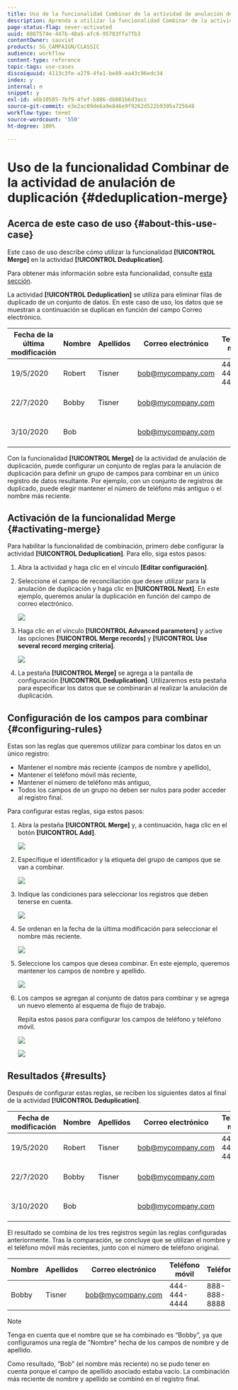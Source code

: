 ```yaml
---
title: Uso de la funcionalidad Combinar de la actividad de anulación de duplicación
description: Aprenda a utilizar la funcionalidad Combinar de la actividad de anulación de duplicación
page-status-flag: never-activated
uuid: 8887574e-447b-48a5-afc6-95783ffa7fb3
contentOwner: sauviat
products: SG_CAMPAIGN/CLASSIC
audience: workflow
content-type: reference
topic-tags: use-cases
discoiquuid: 4113c3fe-a279-4fe1-be89-ea43c96edc34
index: y
internal: n
snippet: y
exl-id: a6b10585-7bf9-4fef-b886-db081b6d3acc
source-git-commit: e3e2ac09de6a9e846e9f9262d522b9395a725648
workflow-type: tm+mt
source-wordcount: '550'
ht-degree: 100%

---
```


# Uso de la funcionalidad Combinar de la actividad de anulación de duplicación {#deduplication-merge}

## Acerca de este caso de uso {#about-this-use-case}

Este caso de uso describe cómo utilizar la funcionalidad **[!UICONTROL Merge]** en la actividad **[!UICONTROL Deduplication]**.

Para obtener más información sobre esta funcionalidad, consulte [esta sección](../../workflow/using/deduplication.md#merging-fields-into-single-record).

La actividad **[!UICONTROL Deduplication]** se utiliza para eliminar filas de duplicado de un conjunto de datos. En este caso de uso, los datos que se muestran a continuación se duplican en función del campo Correo electrónico.

| Fecha de la última modificación | Nombre | Apellidos | Correo electrónico | Teléfono móvil | Teléfono |
|-----|------------|-----------|-------|--------------|------|
| 19/5/2020 | Robert | Tisner | bob@mycompany.com | 444-444-444 | 777-777-7777 |
| 22/7/2020 | Bobby | Tisner | bob@mycompany.com |  | 777-777-7777 |
| 3/10/2020 | Bob |  | bob@mycompany.com |  | 888-888-8888 |

Con la funcionalidad **[!UICONTROL Merge]** de la actividad de anulación de duplicación, puede configurar un conjunto de reglas para la anulación de duplicación para definir un grupo de campos para combinar en un único registro de datos resultante. Por ejemplo, con un conjunto de registros de duplicado, puede elegir mantener el número de teléfono más antiguo o el nombre más reciente.

## Activación de la funcionalidad Merge {#activating-merge}


Para habilitar la funcionalidad de combinación, primero debe configurar la actividad **[!UICONTROL Deduplication]**. Para ello, siga estos pasos:

1. Abra la actividad y haga clic en el vínculo **[Editar configuración]**.

1. Seleccione el campo de reconciliación que desee utilizar para la anulación de duplicación y haga clic en **[!UICONTROL Next]**. En este ejemplo, queremos anular la duplicación en función del campo de correo electrónico.

   ![](assets/uc_merge_edit.png)

1. Haga clic en el vínculo **[!UICONTROL Advanced parameters]** y active las opciones **[!UICONTROL Merge records]** y **[!UICONTROL Use several record merging criteria]**.

   ![](assets/uc_merge_advanced_parameters.png)

1. La pestaña **[!UICONTROL Merge]** se agrega a la pantalla de configuración **[!UICONTROL Deduplication]**. Utilizaremos esta pestaña para especificar los datos que se combinarán al realizar la anulación de duplicación.

## Configuración de los campos para combinar {#configuring-rules}

Estas son las reglas que queremos utilizar para combinar los datos en un único registro:

* Mantener el nombre más reciente (campos de nombre y apellido),
* Mantener el teléfono móvil más reciente,
* Mantener el número de teléfono más antiguo,
* Todos los campos de un grupo no deben ser nulos para poder acceder al registro final.

Para configurar estas reglas, siga estos pasos:

1. Abra la pestaña **[!UICONTROL Merge]** y, a continuación, haga clic en el botón **[!UICONTROL Add]**.

   ![](assets/uc_merge_add.png)

1. Especifique el identificador y la etiqueta del grupo de campos que se van a combinar.

   ![](assets/uc_merge_identifier.png)

1. Indique las condiciones para seleccionar los registros que deben tenerse en cuenta.

   ![](assets/uc_merge_filter.png)

1. Se ordenan en la fecha de la última modificación para seleccionar el nombre más reciente.

   ![](assets/uc_merge_sort.png)

1. Seleccione los campos que desea combinar. En este ejemplo, queremos mantener los campos de nombre y apellido.

   ![](assets/uc_merge_keep.png)

1. Los campos se agregan al conjunto de datos para combinar y se agrega un nuevo elemento al esquema de flujo de trabajo.

   Repita estos pasos para configurar los campos de teléfono y teléfono móvil.

   ![](assets/dedup8.png)

   ![](assets/dedup9.png)

## Resultados {#results}

Después de configurar estas reglas, se reciben los siguientes datos al final de la actividad **[!UICONTROL Deduplication]**.

| Fecha de modificación | Nombre | Apellidos | Correo electrónico | Teléfono móvil | Teléfono |
|-----|------------|-----------|-------|--------------|------|
| 19/5/2020 | Robert | Tisner | bob@mycompany.com | 444-444-444 | 777-777-7777 |
| 22/7/2020 | Bobby | Tisner | bob@mycompany.com |  | 777-777-7777 |
| 3/10/2020 | Bob |  | bob@mycompany.com |  | 888-888-8888 |

El resultado se combina de los tres registros según las reglas configuradas anteriormente. Tras la comparación, se concluye que se utilizan el nombre y el teléfono móvil más recientes, junto con el número de teléfono original.

| Nombre | Apellidos | Correo electrónico | Teléfono móvil | Teléfono |
|------------|-----------|-------|--------------|------|
| Bobby | Tisner | bob@mycompany.com | 444-444-4444 | 888-888-8888 |

>[!NOTE]
>
> Tenga en cuenta que el nombre que se ha combinado es “Bobby”, ya que configuramos una regla de &quot;Nombre&quot; hecha de los campos de nombre y de apellido.
>
>Como resultado, “Bob” (el nombre más reciente) no se pudo tener en cuenta porque el campo de apellido asociado estaba vacío. La combinación más reciente de nombre y apellido se combinó en el registro final.
